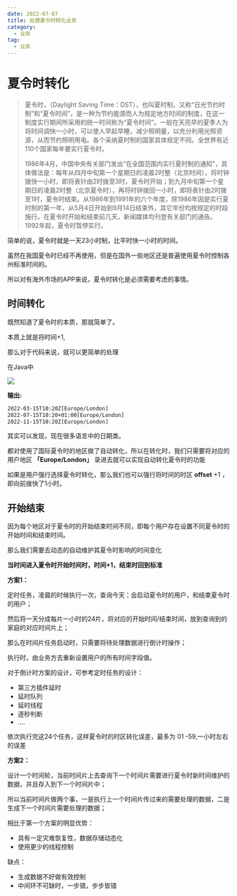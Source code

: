 ```yaml
---
date: 2022-07-07
title: 处理夏令时转化业务
category: 
  - 业务
tag:
  - 业务
---
```

# 夏令时转化

> 夏令时，（Daylight Saving Time：DST），也叫夏时制，又称“日光节约时制”和“夏令时间”，是一种为节约能源而人为规定地方时间的制度，在这一制度实行期间所采用的统一时间称为“夏令时间”。一般在天亮早的夏季人为将时间调快一小时，可以使人早起早睡，减少照明量，以充分利用光照资源，从而节约照明用电。各个采纳夏时制的国家具体规定不同。全世界有近110个国家每年要实行夏令时。
>
> 1986年4月，中国中央有关部门发出“在全国范围内实行夏时制的通知”，具体做法是：每年从四月中旬第一个星期日的凌晨2时整（北京时间），将时钟拨快一小时，即将表针由2时拨至3时，夏令时开始；到九月中旬第一个星期日的凌晨2时整（北京夏令时），再将时钟拨回一小时，即将表针由2时拨至1时，夏令时结束。从1986年到1991年的六个年度，除1986年因是实行夏时制的第一年，从5月4日开始到9月14日结束外，其它年份均按规定的时段施行。在夏令时开始和结束前几天，新闻媒体均刊登有关部门的通告。1992年起，夏令时暂停实行。

简单的说，夏令时就是一天23小时制，比平时快一小时的时间。

虽然在我国夏令时已经不再使用，但是在国外一些地区还是普遍使用夏令时控制各州标准时间的。

所以对有海外市场的APP来说，夏令时转化是必须需要考虑的事情。

## **时间转化**

既然知道了夏令时的本质，那就简单了。

本质上就是将时间+1,

那么对于代码来说，就可以更简单的处理

在Java中

![](https://leyunone-img.oss-cn-hangzhou.aliyuncs.com/image/2023-07-07/26965b87-d8ea-4bf7-ae1c-f10238a6da78.png)

**输出:**

```xml
2022-03-15T10:20Z[Europe/London]
2022-07-15T10:20+01:00[Europe/London]
2022-11-15T10:20Z[Europe/London]
```

其实可以发现，现在很多语言中的日期类。

都对使用了国际夏令时的地区做了自动转化，所以在转化时，我们只需要将对应的用户地区 **「Europe/London」** 录进去就可以实现自动转化夏令时的功能

如果是用户强行选择夏令时转化，那么我们也可以强行将时间的时区 **offset** +1 ，即向前拨快了1小时。

## 开始结束

因为每个地区对于夏令时的开始结束时间不同，即每个用户存在设置不同夏令时的开始时间和结束时间。

那么我们需要去动态的自动维护其夏令时影响的时间变化

**当时间进入夏令时开始时间时，时间+1，结束时回到标准**

**方案1：**

定时任务，凌晨的时候执行一次，查询今天：会启动夏令时的用户，和结束夏令时的用户；

然后将一天分成每片一小时的24片，将对应的开始时间/结束时间，放到查询到的家庭的对应时间片上；

那么在时间片任务启动时，只需要将待处理数据进行倒计时操作；

执行时，由业务方去重新设置用户的所有时间字段值。

对于倒计时方案的设计，可参考定时任务的设计：

- 第三方插件延时
- 延时队列
- 延时线程
- 逐秒判断
- ....

依次执行完这24个任务，这样夏令时的时区转化误差，最多为 01 -59,一小时左右的误差

**方案2：**

设计一个时间轮，当前时间片上去查询下一个时间片需要进行夏令时新时间维护的数据，并且存入到下一个时间片中；

所以当前时间片做两个事，一是执行上一个时间片传过来的需要处理的数据，二是生成下一个时间片需要处理的数据；

相比于第一个方案的明显优势：

- 具有一定灾难恢复性，数据存储动态化
- 使用更少的线程控制

缺点：

- 生成数据不好做有效控制
- 中间环不可缺时，一步错，步步皆错


